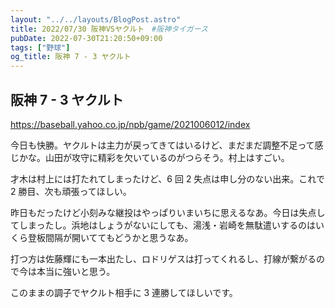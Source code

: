 ```yaml
---
layout: "../../layouts/BlogPost.astro"
title: 2022/07/30 阪神VSヤクルト　#阪神タイガース
pubDate: 2022-07-30T21:20:50+09:00
tags: ["野球"]
og_title: 阪神 7 - 3 ヤクルト
---
```


## 阪神 7 - 3 ヤクルト

https://baseball.yahoo.co.jp/npb/game/2021006012/index

今日も快勝。ヤクルトは主力が戻ってきてはいるけど、まだまだ調整不足って感じかな。山田が攻守に精彩を欠いているのがつらそう。村上はすごい。

才木は村上には打たれてしまったけど、6 回 2 失点は申し分のない出来。これで 2 勝目、次も頑張ってほしい。

昨日もだったけど小刻みな継投はやっぱりいまいちに思えるなあ。今日は失点してしまったし。浜地はしょうがないにしても、湯浅・岩崎を無駄遣いするのはいくら登板間隔が開いててもどうかと思うなあ。

打つ方は佐藤輝にも一本出たし、ロドリゲスは打ってくれるし、打線が繋がるので今は本当に強いと思う。

このままの調子でヤクルト相手に 3 連勝してほしいです。
